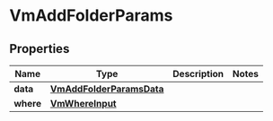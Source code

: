 

# VmAddFolderParams


## Properties

Name | Type | Description | Notes
------------ | ------------- | ------------- | -------------
**data** | [**VmAddFolderParamsData**](VmAddFolderParamsData.md) |  | 
**where** | [**VmWhereInput**](VmWhereInput.md) |  | 



